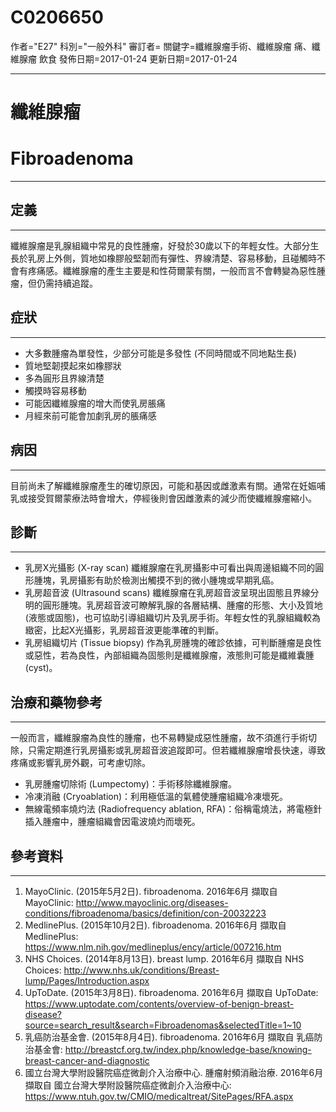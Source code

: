 # C0206650
作者="E27"
科別="一般外科"
審訂者=
關鍵字=纖維腺瘤手術、纖維腺瘤 痛、纖維腺瘤 飲食
發佈日期=2017-01-24
更新日期=2017-01-24

----------
# 纖維腺瘤
# Fibroadenoma
----------
## 定義
----------

纖維腺瘤是乳腺組織中常見的良性腫瘤，好發於30歲以下的年輕女性。大部分生長於乳房上外側，質地如橡膠般堅韌而有彈性、界線清楚、容易移動，且碰觸時不會有疼痛感。纖維腺瘤的產生主要是和性荷爾蒙有關，一般而言不會轉變為惡性腫瘤，但仍需持續追蹤。

## 症狀
----------
- 大多數腫瘤為單發性，少部分可能是多發性 (不同時間或不同地點生長)
- 質地堅韌摸起來如橡膠狀
- 多為圓形且界線清楚
- 觸摸時容易移動
- 可能因纖維腺瘤的增大而使乳房脹痛
- 月經來前可能會加劇乳房的脹痛感
## 病因
----------

目前尚未了解纖維腺瘤產生的確切原因，可能和基因或雌激素有關。通常在妊娠哺乳或接受賀爾蒙療法時會增大，停經後則會因雌激素的減少而使纖維腺瘤縮小。

## 診斷
----------
- 乳房X光攝影 (X-ray scan)
  纖維腺瘤在乳房攝影中可看出與周邊組織不同的圓形腫塊，乳房攝影有助於檢測出觸摸不到的微小腫塊或早期乳癌。
- 乳房超音波 (Ultrasound scans)
  纖維腺瘤在乳房超音波呈現出固態且界線分明的圓形腫塊。乳房超音波可瞭解乳腺的各層結構、腫瘤的形態、大小及質地 (液態或固態)，也可協助引導組織切片及乳房手術。年輕女性的乳腺組織較為緻密，比起X光攝影，乳房超音波更能準確的判斷。
- 乳房組織切片 (Tissue biopsy)
  作為乳房腫塊的確診依據，可判斷腫瘤是良性或惡性，若為良性，內部組織為固態則是纖維腺瘤，液態則可能是纖維囊腫 (cyst)。
## 治療和藥物參考
----------

一般而言，纖維腺瘤為良性的腫瘤，也不易轉變成惡性腫瘤，故不須進行手術切除，只需定期進行乳房攝影或乳房超音波追蹤即可。但若纖維腺瘤增長快速，導致疼痛或影響乳房外觀，可考慮切除。

- 乳房腫瘤切除術 (Lumpectomy)：手術移除纖維腺瘤。
- 冷凍消融 (Cryoablation)：利用極低溫的氣體使腫瘤組織冷凍壞死。
- 無線電頻率燒灼法 (Radiofrequency ablation, RFA)：俗稱電燒法，將電極針插入腫瘤中，腫瘤組織會因電波燒灼而壞死。
## 參考資料
----------
1. MayoClinic. (2015年5月2日). fibroadenoma. 2016年6月 擷取自 MayoClinic: http://www.mayoclinic.org/diseases-conditions/fibroadenoma/basics/definition/con-20032223
2. MedlinePlus. (2015年10月2日). fibroadenoma. 2016年6月 擷取自 MedlinePlus: https://www.nlm.nih.gov/medlineplus/ency/article/007216.htm
3. NHS Choices. (2014年8月13日). breast lump. 2016年6月 擷取自 NHS Choices: http://www.nhs.uk/conditions/Breast-lump/Pages/Introduction.aspx
4. UpToDate. (2015年3月8日). fibroadenoma. 2016年6月 擷取自 UpToDate: https://www.uptodate.com/contents/overview-of-benign-breast-disease?source=search_result&search=Fibroadenomas&selectedTitle=1~10
5. 乳癌防治基金會. (2015年8月4日). fibroadenoma. 2016年6月 擷取自 乳癌防治基金會: http://breastcf.org.tw/index.php/knowledge-base/knowing-breast-cancer-and-diagnostic
6. 國立台灣大學附設醫院癌症微創介入治療中心. 腫瘤射頻消融治療. 2016年6月 擷取自 國立台灣大學附設醫院癌症微創介入治療中心: https://www.ntuh.gov.tw/CMIO/medicaltreat/SitePages/RFA.aspx



